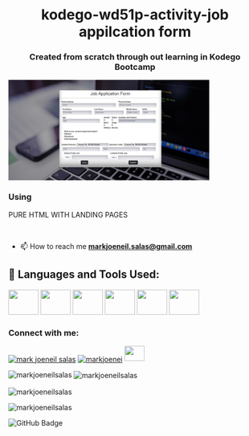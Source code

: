 
<h1 align="center">
kodego-wd51p-activity-job appilcation form</h1>
<h3 align="center">Created from scratch through out learning in Kodego Bootcamp</h3>
<img align="center" alt="Coding" width="400" src="Responsive desktop job application form.jpg">


<h3 align="left">Using</h3>
<p> PURE HTML WITH LANDING PAGES </p>

<p align="left"> <a href="https://twitter.com/" target="blank"><img src="https://img.shields.io/twitter/follow/?logo=twitter&style=for-the-badge" alt="" /></a> </p>

- 📫 How to reach me **markjoeneil.salas@gmail.com**

## 🚀 Languages and Tools Used:

<p align="left"> 
    <a> <img src="https://img.icons8.com/color/48/000000/javascript.png" height="50px" width="60px"/> </a> 
    <a> <img src="https://img.icons8.com/color/48/000000/html-5.png" height="50px" width="60px"/> </a> 
    <a> <img src="https://img.icons8.com/color/48/000000/css3.png" height="50px" width="60px"/> </a>
    <a> <img src="https://img.icons8.com/color/48/000000/git.png" height="50px" width="60px"/> </a> 
    <a> <img src="https://cdn.iconscout.com/icon/free/png-512/figma-682083.png"  height="50px" width="60px"/> </a> 
        <a> <img src="https://upload.wikimedia.org/wikipedia/commons/thumb/9/9a/Visual_Studio_Code_1.35_icon.svg/2048px-Visual_Studio_Code_1.35_icon.svg.png"  height="50px" width="60px"/> </a> 
    
    
</p>

<h3 align="left">Connect with me:</h3>
<p align="left">
<a href="https://linkedin.com/in/mark joeneil salas" target="blank"><img align="center" src="https://raw.githubusercontent.com/rahuldkjain/github-profile-readme-generator/master/src/images/icons/Social/linked-in-alt.svg" alt="mark joeneil salas" height="30" width="40" /></a>
<a href="https://fb.com/markjoenei" target="blank"><img align="center" src="https://raw.githubusercontent.com/rahuldkjain/github-profile-readme-generator/master/src/images/icons/Social/facebook.svg" alt="markjoenei" height="30" width="40" /></a>
<a href = "https://github.com/markjoeneilsalas/"><img src="https://img.icons8.com/fluent/48/000000/github.png" height="30" width="40"/></a>
</p>
</p>

<p><img align="left" src="https://github-readme-stats.vercel.app/api/top-langs?username=markjoeneilsalas&show_icons=true&locale=en&layout=compact" alt="markjoeneilsalas" /></p>

<p>&nbsp;<img align="center" src="https://github-readme-stats.vercel.app/api?username=markjoeneilsalas&show_icons=true&locale=en" alt="markjoeneilsalas" /></p>

<p><img align="center" src="https://github-readme-streak-stats.herokuapp.com/?user=markjoeneilsalas&" alt="markjoeneilsalas" /></p>

<p align="left"> <img src="https://komarev.com/ghpvc/?username=markjoeneilsalas&label=Profile%20views&color=0e75b6&style=flat" alt="markjoeneilsalas" /> </p>
<a><img src="https://img.shields.io/github/followers/markjoeneilsalas?label=Followers&style=social" alt="GitHub Badge"></a>
</p>



